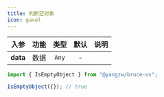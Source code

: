 ```yaml
---
title: 判断空对象
icon: gavel
---
```


入参|功能|类型|默认|说明
:-:|:-:|:-:|:-:|-
**data**|数据|`Any`|-

```js
import { IsEmptyObject } from "@yangzw/bruce-us";

IsEmptyObject({}); // true
```